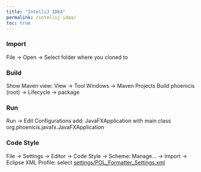 ```yaml
---
title: "IntelliJ IDEA"
permalink: /intellij-idea/
toc: true
---
```


### Import
File → Open → Select folder where you cloned to

### Build
Show Maven view: View → Tool Windows → Maven Projects
Build phoenicis (root) → Lifecycle → package

### Run
Run → Edit Configurations
add: JavaFXApplication with main class org.phoenicis.javafx.JavaFXApplication

### Code Style
File → Settings → Editor → Code Style → Scheme: Manage... → Import → Eclipse XML Profile: select [settings/POL_Formatter_Settings.xml](https://github.com/PlayOnLinux/POL-POM-5/blob/master/settings/POL_Formatter_Settings.xml)
